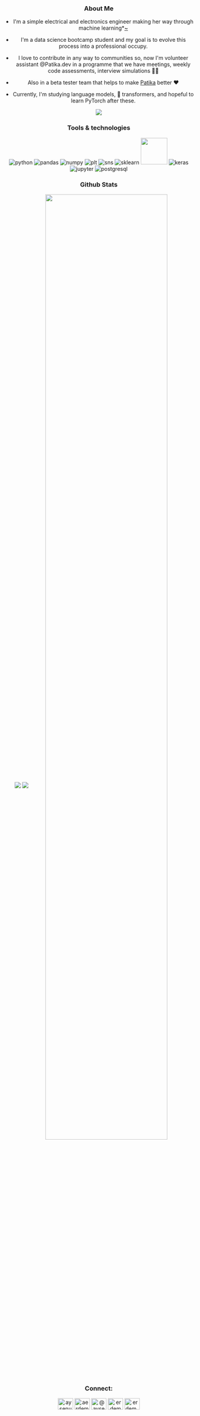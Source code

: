 <span align="center">

### About Me
- I'm a simple electrical and electronics engineer making her way through machine learning*[~](https://www.youtube.com/watch?v=rS-XWtERVwY)

- I'm a data science bootcamp student and my goal is to evolve this process into a professional occupy.
- I love to contribute in any way to communities so, now I'm volunteer assistant @Patika.dev in a programme that we have meetings, weekly code assessments, interview simulations 🙌🏻
- Also in a beta tester team that helps to make [Patika](https://patika.dev) better ❤️
- Currently, I'm studying language models, 🤗 transformers, and hopeful to learn PyTorch after these.

![](https://media.giphy.com/media/VHMuWhPNHPrXgNvEkA/giphy-downsized.gif)



### Tools & technologies
<img src="https://raw.githubusercontent.com/erdemaysenur/erdemaysenur/master/icons/py.png" title="python" alt="python"/>    <img src="https://github.com/erdemaysenur/erdemaysenur/blob/main/icons/pd.png" title="pandas" alt="pandas"/>    <img src="https://raw.githubusercontent.com/erdemaysenur/erdemaysenur/master/icons/np.png" title="numpy" alt="numpy"/>    <img src="https://raw.githubusercontent.com/erdemaysenur/erdemaysenur/master/icons/plt.png" title="pyplot" alt="plt"/>    <img src="https://raw.githubusercontent.com/erdemaysenur/erdemaysenur/master/icons/sns.png" title="seaborn" alt="sns"/>    <img src="https://raw.githubusercontent.com/erdemaysenur/erdemaysenur/master/icons/sk.png" title="sklearn" alt="sklearn"/>    <img src="https://symbols.getvecta.com/stencil_92/77_pytorch-icon.1c19d88dac.svg" height=70>    <img src="https://raw.githubusercontent.com/erdemaysenur/erdemaysenur/master/icons/keras.png" title="keras" alt="keras"/>    <img src="https://raw.githubusercontent.com/erdemaysenur/erdemaysenur/master/icons/jupyter.png" title="jupyter" alt="jupyter"/>    <img src="https://raw.githubusercontent.com/erdemaysenur/erdemaysenur/master/icons/psql.png" title="postgresql" alt="postgresql"/>



### Github Stats
 <div align=center>
    <img align="center" src="https://github-readme-stats.vercel.app/api/top-langs/?username=erdemaysenur&theme=material-palenight&langs_count=3" />
    <img align="center" src="https://github-readme-stats.vercel.app/api?username=erdemaysenur&theme=material-palenight&show_icons=true&line_height=27&count_private=true&" />
    <img align="center" src="https://activity-graph.herokuapp.com/graph?username=erdemaysenur&theme=material-palenight&hide_border=true" width="80%"/>
  </div>

### Connect:
<p align="center">
<a href="https://linkedin.com/in/aysenurerdem" target="blank"><img align="center" src="https://raw.githubusercontent.com/rahuldkjain/github-profile-readme-generator/master/src/images/icons/Social/linked-in-alt.svg" alt="aysenurerdem" height="30" width="40" /></a>
<a href="https://kaggle.com/aerdem" target="blank"><img align="center" src="https://raw.githubusercontent.com/rahuldkjain/github-profile-readme-generator/master/src/images/icons/Social/kaggle.svg" alt="aerdem" height="30" width="40" /></a>
<a href="https://medium.com/@aysenurerdem" target="blank"><img align="center" src="https://raw.githubusercontent.com/rahuldkjain/github-profile-readme-generator/master/src/images/icons/Social/medium.svg" alt="@aysenurerdem" height="30" width="40" /></a>
<a href="https://twitter.com/erdemaysenu" target="blank"><img align="center" src="https://raw.githubusercontent.com/rahuldkjain/github-profile-readme-generator/master/src/images/icons/Social/twitter.svg" alt="erdemaysenu" height="30" width="40" /></a>
<a href="https://www.hackerrank.com/erdem_sy" target="blank"><img align="center" src="https://raw.githubusercontent.com/rahuldkjain/github-profile-readme-generator/master/src/images/icons/Social/hackerrank.svg" alt="erdem_sy" height="30" width="40" /></a>
</p>
</span>
